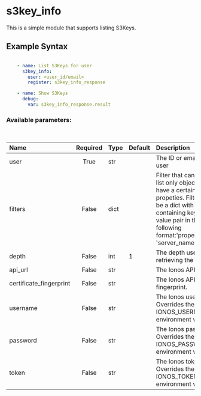 # s3key_info

This is a simple module that supports listing S3Keys.

## Example Syntax


```yaml

    - name: List S3Keys for user
      s3key_info:
        user: <user_id/email>
        register: s3key_info_response

    - name: Show S3Keys
      debug:
        var: s3key_info_response.result

```
### Available parameters:
&nbsp;

| Name | Required | Type | Default | Description |
| :--- | :---: | :--- | :--- | :--- |
| user | True | str |  | The ID or email of the user |
| filters | False | dict |  | Filter that can be used to list only objects which have a certain set of propeties. Filters should be a dict with a key containing keys and value pair in the following format:'properties.name': 'server_name' |
| depth | False | int | 1 | The depth used when retrieving the items. |
| api_url | False | str |  | The Ionos API base URL. |
| certificate_fingerprint | False | str |  | The Ionos API certificate fingerprint. |
| username | False | str |  | The Ionos username. Overrides the IONOS_USERNAME environment variable. |
| password | False | str |  | The Ionos password. Overrides the IONOS_PASSWORD environment variable. |
| token | False | str |  | The Ionos token. Overrides the IONOS_TOKEN environment variable. |
